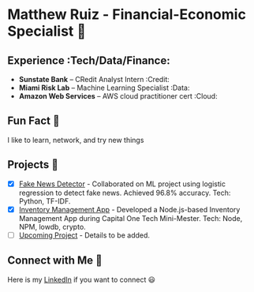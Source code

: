 # Matthew Ruiz - Financial-Economic Specialist :briefcase:

## Experience :Tech/Data/Finance:

- **Sunstate Bank** – CRedit Analyst Intern :Credit:
- **Miami Risk Lab** – Machine Learning Specialist :Data:
- **Amazon Web Services** – AWS cloud practitioner cert :Cloud:

## Fun Fact :tada:

I like to learn, network, and try new things

## Projects :rocket:

- [x] [Fake News Detector](https://github.com) - Collaborated on ML project using logistic regression to detect fake news. Achieved 96.8% accuracy. Tech: Python, TF-IDF.
- [x] [Inventory Management App](https://github.com) - Developed a Node.js-based Inventory Management App during Capital One Tech Mini-Mester. Tech: Node, NPM, lowdb, crypto.
- [ ] [Upcoming Project](https://github.com) - Details to be added.

## Connect with Me :handshake:

Here is my [LinkedIn](https://www.linkedin.com/in/matthewruiz0913) if you want to connect :smiley:
